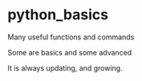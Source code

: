 # python_basics

Many useful functions and commands

Some are basics and some advanced

It is always updating, and growing.
